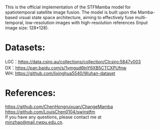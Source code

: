 This is the official implementation of the STFMamba model for spatiotemporal satellite image fusion. The model is built upon the Mamba-based visual state space architecture, aiming to effectively fuse multi-temporal, low-resolution images with high-resolution references (Input image size: 128*128).
# Datasets:
LGC：https://data.csiro.au/collections/collection/CIcsiro:5847v003  
DX：https://pan.baidu.com/s/1ymgud6tnY6XB5CTCXPUfnw  
WH: https://github.com/lixinghua5540/Wuhan-dataset  
# References:
https://github.com/ChenHongruixuan/ChangeMamba  
https://github.com/LouisChen0104/swinstfm  
If you have any questions, please contact me at minzhao@mail.nwpu.edu.cn.

